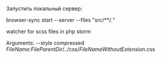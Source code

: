 Запустить локальный сервер:

browser-sync start --server --files "src/**/*.*"

watcher for scss files in php storm 

Arguments: --style compressed $FileName$:$FileParentDir$/../css/$FileNameWithoutExtension$.css
